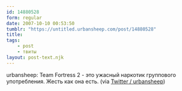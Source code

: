 ```yaml
---
id: 14880528
form: regular
date: 2007-10-10 00:53:50
tumblr: "https://untitled.urbansheep.com/post/14880528"
title:
tags:
    - post
    - твиты
layout: post-text.njk
---
```


<p>urbansheep: Team Fortress 2 - это ужасный наркотик группового употребления. Жесть как она есть. (via <a href="http://twitter.com/urbansheep/statuses/323659682">Twitter / urbansheep</a>)</p>


